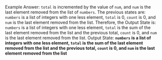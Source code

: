 Example Answer:
`total` is incremented by the value of `num`, and `num` is the last element removed from the list of `numbers`. The previous states are: `numbers` is a list of integers with one less element, `total` is 0, `count` is 0, and `num` is the last element removed from the list. Therefore, the Output State is: `numbers` is a list of integers with one less element, `total` is the sum of the last element removed from the list and the previous total, `count` is 0, and `num` is the last element removed from the list.
Output State: **`numbers` is a list of integers with one less element, `total` is the sum of the last element removed from the list and the previous total, `count` is 0, and `num` is the last element removed from the list**